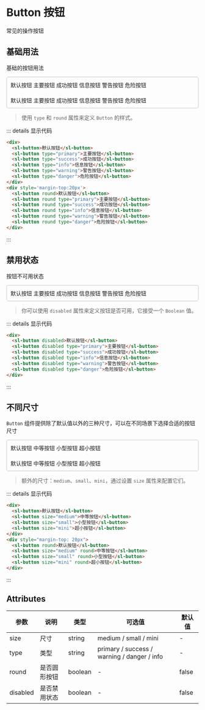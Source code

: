 # Button 按钮
常见的操作按钮
## 基础用法
基础的按钮用法
<div class='box' style="border: 1px solid #c0c0c2; border-radius: 5px; padding: 10px">
  <div>
    <sl-button>默认按钮</sl-button>
    <sl-button type="primary">主要按钮</sl-button>
    <sl-button type="success">成功按钮</sl-button>
    <sl-button type="info">信息按钮</sl-button>
    <sl-button type="warning">警告按钮</sl-button>
    <sl-button type="danger">危险按钮</sl-button>
  </div>
  <div style='margin-top:20px'>
    <sl-button round>默认按钮</sl-button>
    <sl-button round type="primary">主要按钮</sl-button>
    <sl-button round type="success">成功按钮</sl-button>
    <sl-button round type="info">信息按钮</sl-button>
    <sl-button round type="warning">警告按钮</sl-button>
    <sl-button round type="danger">危险按钮</sl-button>
  </div>
</div>

> 使用 `type` 和 `round` 属性来定义 `Button` 的样式。

::: details 显示代码
```html
<div>
  <sl-button>默认按钮</sl-button>
  <sl-button type="primary">主要按钮</sl-button>
  <sl-button type="success">成功按钮</sl-button>
  <sl-button type="info">信息按钮</sl-button>
  <sl-button type="warning">警告按钮</sl-button>
  <sl-button type="danger">危险按钮</sl-button>
</div>
<div style='margin-top:20px'>
  <sl-button round>默认按钮</sl-button>
  <sl-button round type="primary">主要按钮</sl-button>
  <sl-button round type="success">成功按钮</sl-button>
  <sl-button round type="info">信息按钮</sl-button>
  <sl-button round type="warning">警告按钮</sl-button>
  <sl-button round type="danger">危险按钮</sl-button>
</div>
```
:::

## 禁用状态
按钮不可用状态
<div class='box' style="border: 1px solid #c0c0c2; border-radius: 5px; padding: 10px">
  <div>
    <sl-button disabled>默认按钮</sl-button>
    <sl-button disabled type="primary">主要按钮</sl-button>
    <sl-button disabled type="success">成功按钮</sl-button>
    <sl-button disabled type="info">信息按钮</sl-button>
    <sl-button disabled type="warning">警告按钮</sl-button>
    <sl-button disabled type="danger">危险按钮</sl-button>
  </div>
</div>

> 你可以使用 `disabled` 属性来定义按钮是否可用，它接受一个 `Boolean` 值。

::: details 显示代码
```html
<div>
  <sl-button disabled>默认按钮</sl-button>
  <sl-button disabled type="primary">主要按钮</sl-button>
  <sl-button disabled type="success">成功按钮</sl-button>
  <sl-button disabled type="info">信息按钮</sl-button>
  <sl-button disabled type="warning">警告按钮</sl-button>
  <sl-button disabled type="danger">危险按钮</sl-button>
</div>
```
:::

## 不同尺寸
`Button` 组件提供除了默认值以外的三种尺寸，可以在不同场景下选择合适的按钮尺寸
<div class='box' style="border: 1px solid #c0c0c2; border-radius: 5px; padding: 10px">
  <div>
    <sl-button>默认按钮</sl-button>
    <sl-button size="medium">中等按钮</sl-button>
    <sl-button size="small">小型按钮</sl-button>
    <sl-button size="mini">超小按钮</sl-button>
  </div>
  <div style="margin-top: 20px">
    <sl-button round>默认按钮</sl-button>
    <sl-button size="medium" round>中等按钮</sl-button>
    <sl-button size="small" round>小型按钮</sl-button>
    <sl-button size="mini" round>超小按钮</sl-button>
  </div>
</div>

> 额外的尺寸：`medium`、`small`、`mini`，通过设置 `size` 属性来配置它们。

::: details 显示代码
```html
<div>
  <sl-button>默认按钮</sl-button>
  <sl-button size="medium">中等按钮</sl-button>
  <sl-button size="small">小型按钮</sl-button>
  <sl-button size="mini">超小按钮</sl-button>
</div>
<div style="margin-top: 20px">
  <sl-button round>默认按钮</sl-button>
  <sl-button size="medium" round>中等按钮</sl-button>
  <sl-button size="small" round>小型按钮</sl-button>
  <sl-button size="mini" round>超小按钮</sl-button>
</div>
```
:::

## Attributes

| 参数 | 说明 | 类型 | 可选值	| 默认值|
| - | - | - | - | - |
| size | 尺寸 | string | medium / small / mini | - |
| type | 类型 | string | primary / success / warning / danger / info | - |
| round | 是否圆形按钮 | boolean | - | false |
| disabled | 是否禁用状态 | boolean | - | false |